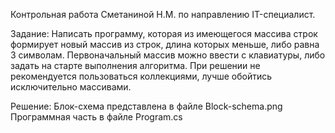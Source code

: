 Контрольная работа Сметаниной Н.М. по направлению IT-специалист.

Задание: Написать программу, которая из имеющегося массива строк формирует новый массив из строк, длина которых меньше, либо равна 3 символам. Первоначальный массив можно ввести с клавиатуры, либо задать на старте выполнения алгоритма. При решении не рекомендуется пользоваться коллекциями, лучше обойтись исключительно массивами.

Решение: 
Блок-схема представлена в файле Block-schema.png
Программная часть в файле Program.cs